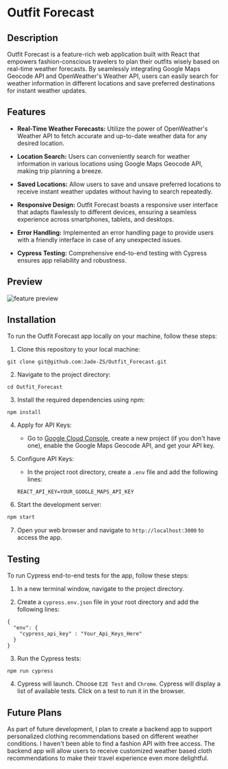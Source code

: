 # Outfit Forecast

## Description

Outfit Forecast is a feature-rich web application built with React that empowers fashion-conscious travelers to plan their outfits wisely based on real-time weather forecasts. By seamlessly integrating Google Maps Geocode API and OpenWeather's Weather API, users can easily search for weather information in different locations and save preferred destinations for instant weather updates.

## Features

- **Real-Time Weather Forecasts:** Utilize the power of OpenWeather's Weather API to fetch accurate and up-to-date weather data for any desired location.

- **Location Search:** Users can conveniently search for weather information in various locations using Google Maps Geocode API, making trip planning a breeze.

- **Saved Locations:** Allow users to save and unsave preferred locations to receive instant weather updates without having to search repeatedly.

- **Responsive Design:** Outfit Forecast boasts a responsive user interface that adapts flawlessly to different devices, ensuring a seamless experience across smartphones, tablets, and desktops.

- **Error Handling:** Implemented an error handling page to provide users with a friendly interface in case of any unexpected issues.

- **Cypress Testing:** Comprehensive end-to-end testing with Cypress ensures app reliability and robustness.

## Preview

  ![feature preview](https://user-images.githubusercontent.com/123802263/270138196-d16cf89d-c27a-42bd-98a0-6cc6fe8be580.gif)

## Installation

To run the Outfit Forecast app locally on your machine, follow these steps:

1. Clone this repository to your local machine:

```
git clone git@github.com:Jade-ZS/Outfit_Forecast.git
```

2. Navigate to the project directory:

```
cd Outfit_Forecast
```

3. Install the required dependencies using npm:

```
npm install
```

4. Apply for API Keys:

   - Go to [Google Cloud Console](https://console.cloud.google.com/), create a new project (if you don't have one), enable the Google Maps Geocode API, and get your API key.

5. Configure API Keys:

   - In the project root directory, create a `.env` file and add the following lines:

   ```
   REACT_API_KEY=YOUR_GOOGLE_MAPS_API_KEY
   ```

6. Start the development server:

```bash
npm start
```

7. Open your web browser and navigate to `http://localhost:3000` to access the app.

## Testing
To run Cypress end-to-end tests for the app, follow these steps:

1. In a new terminal window, navigate to the project directory.

2. Create a `cypress.env.json` file in your root directory and add the following lines:
```
{
  "env": {
    "cypress_api_key" : "Your_Api_Keys_Here"
  }
}
```
3. Run the Cypress tests:
```
npm run cypress
```

4. Cypress will launch. Choose `E2E Test` and `Chrome`.  Cypress will display a list of available tests. Click on a test to run it in the browser.

## Future Plans

As part of future development, I plan to create a backend app to support personalized clothing recommendations based on different weather conditions. I haven't been able to find a fashion API with free access. The backend app will allow users to receive customized weather based cloth recommendations to make their travel experience even more delightful.

